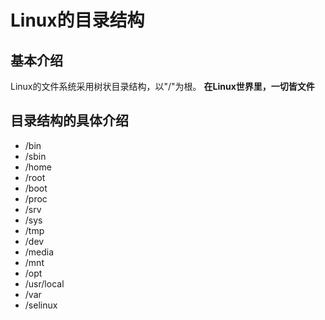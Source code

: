 # Linux的目录结构
## 基本介绍
Linux的文件系统采用树状目录结构，以"/"为根。
**在Linux世界里，一切皆文件**

## 目录结构的具体介绍
* /bin
* /sbin
* /home
* /root
* /boot
* /proc
* /srv
* /sys
* /tmp
* /dev
* /media
* /mnt
* /opt
* /usr/local
* /var
* /selinux
